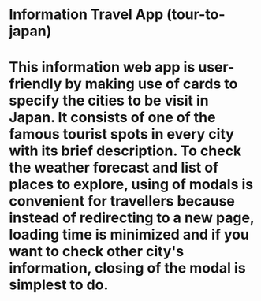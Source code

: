 # Information Travel App (tour-to-japan)

# This information web app is user-friendly by making use of cards to specify the cities to be visit in Japan. It consists of one of the famous tourist spots in every city with its brief description. To check the weather forecast and list of places to explore, using of modals is convenient for travellers because instead of redirecting to a new page, loading time is minimized and if you want to check other city's information, closing of the modal is simplest to do.
